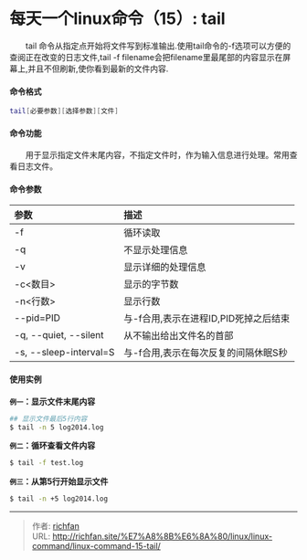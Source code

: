 # 每天一个linux命令（15）: tail

　　tail 命令从指定点开始将文件写到标准输出.使用tail命令的-f选项可以方便的查阅正在改变的日志文件,tail -f filename会把filename里最尾部的内容显示在屏幕上,并且不但刷新,使你看到最新的文件内容.
<!--more -->
#### 命令格式
```bash
tail[必要参数][选择参数][文件]
```
#### 命令功能
　　用于显示指定文件末尾内容，不指定文件时，作为输入信息进行处理。常用查看日志文件。
#### 命令参数
| 参数 | 描述     |
| :------------- | :------------- |
| -f |循环读取 |
| -q | 不显示处理信息 |
| -v | 显示详细的处理信息 |
| -c<数目> | 显示的字节数 |
| -n<行数> | 显示行数 |
| --pid=PID | 与-f合用,表示在进程ID,PID死掉之后结束 |
| -q, --quiet, --silent | 从不输出给出文件名的首部 |
| -s, --sleep-interval=S | 与-f合用,表示在每次反复的间隔休眠S秒  |
#### 使用实例
**`例一`：显示文件末尾内容**
```bash
## 显示文件最后5行内容
$ tail -n 5 log2014.log
```
**`例二`：循环查看文件内容**
```bash
$ tail -f test.log
```
**`例三`：从第5行开始显示文件**
```bash
$ tail -n +5 log2014.log
```


---

> 作者: [richfan](https://richfan.site/)  
> URL: http://richfan.site/%E7%A8%8B%E6%8A%80/linux/linux-command/linux-command-15-tail/  

